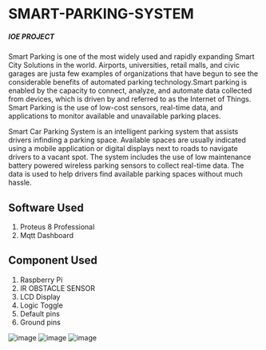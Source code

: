 # SMART-PARKING-SYSTEM
##### IOE PROJECT
Smart Parking is one of the most widely used and rapidly expanding Smart City Solutions in the world. Airports, universities, retail malls, and civic garages are justa few examples of organizations that have begun to see the considerable benefits of automated parking technology.Smart parking is enabled by the capacity to connect, analyze, and automate data collected from devices, which is driven by and referred to as the Internet of Things. Smart Parking is the use of low-cost sensors, real-time data, and applications to monitor available and unavailable parking places.

Smart Car Parking System is an intelligent parking system that assists drivers infinding a parking space. Available spaces are usually indicated using a mobile application or digital displays next to roads to navigate drivers to a vacant spot. The system includes the use of low maintenance battery powered wireless parking sensors to collect real-time data. The data is used to help drivers find available parking spaces without much hassle.

## Software Used
  1. Proteus 8 Professional
  2. Mqtt Dashboard
  
## Component Used
  1. Raspberry Pi
  2. IR OBSTACLE SENSOR
  3. LCD Display
  4. Logic Toggle
  5. Default pins
  6. Ground pins
 
![image](https://github.com/muntzar313/SMART-PARKING-SYSTEM/assets/83008094/cd24ecc8-dbd5-4319-9d11-b1753b1999a7)
![image](https://github.com/muntzar313/SMART-PARKING-SYSTEM/assets/83008094/feac50a0-de20-48a2-a6bd-d2093caedbc2)
![image](https://github.com/muntzar313/SMART-PARKING-SYSTEM/assets/83008094/29991db2-e874-4a5b-9da7-79149868ec9e)
